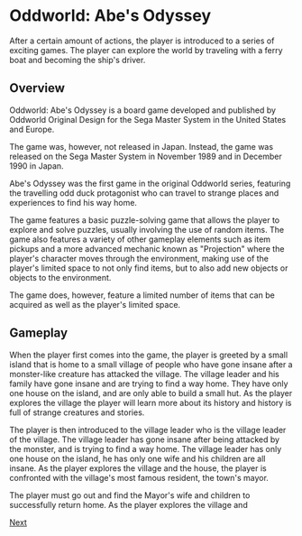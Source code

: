 # Oddworld: Abe's Odyssey

After a certain amount of actions, the player is introduced to a series of exciting games. The player can explore the world by traveling with a ferry boat and becoming the ship's driver.

## Overview

Oddworld: Abe's Odyssey is a board game developed and published by Oddworld Original Design for the Sega Master System in the United States and Europe.

The game was, however, not released in Japan. Instead, the game was released on the Sega Master System in November 1989 and in December 1990 in Japan.

Abe's Odyssey was the first game in the original Oddworld series, featuring the travelling odd duck protagonist who can travel to strange places and experiences to find his way home.

The game features a basic puzzle-solving game that allows the player to explore and solve puzzles, usually involving the use of random items. The game also features a variety of other gameplay elements such as item pickups and a more advanced mechanic known as "Projection" where the player's character moves through the environment, making use of the player's limited space to not only find items, but to also add new objects or objects to the environment.

The game does, however, feature a limited number of items that can be acquired as well as the player's limited space.

## Gameplay

When the player first comes into the game, the player is greeted by a small island that is home to a small village of people who have gone insane after a monster-like creature has attacked the village. The village leader and his family have gone insane and are trying to find a way home. They have only one house on the island, and are only able to build a small hut. As the player explores the village the player will learn more about its history and history is full of strange creatures and stories.

The player is then introduced to the village leader who is the village leader of the village. The village leader has gone insane after being attacked by the monster, and is trying to find a way home. The village leader has only one house on the island, he has only one wife and his children are all insane. As the player explores the village and the house, the player is confronted with the village's most famous resident, the town's mayor.

The player must go out and find the Mayor's wife and children to successfully return home. As the player explores the village and

[Next](379.md)